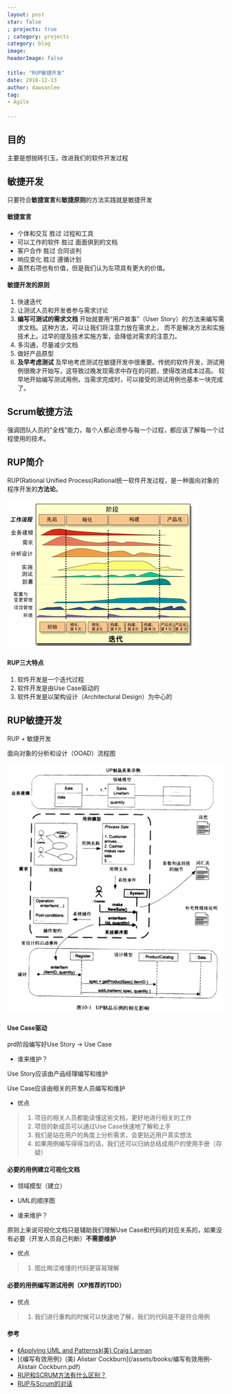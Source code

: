 ```yaml
---
layout: post
star: false
; projects: true
; category: projects
category: blog
image: 
headerImage: false

title: "RUP敏捷开发"
date: 2018-12-13
author: dawsonlee
tag:
- Agile

---
```


  [1]: /assets/posts/2018-12-13-RUP敏捷开发/RUP.jpg
  [2]: /assets/posts/2018-12-13-RUP敏捷开发/RUP流程图.png

## 目的

主要是想抛砖引玉，改进我们的软件开发过程

## 敏捷开发

只要符合**敏捷宣言**和**敏捷原则**的方法实践就是敏捷开发

#### 敏捷宣言

* 个体和交互 胜过 过程和工具
* 可以工作的软件 胜过 面面俱到的文档
* 客户合作 胜过 合同谈判
* 响应变化 胜过 遵循计划
* 虽然右项也有价值，但是我们认为左项具有更大的价值。

#### 敏捷开发的原则

1. 快速迭代
2. 让测试人员和开发者参与需求讨论
3. **编写可测试的需求文档**
    开始就要用“用户故事”（User Story）的方法来编写需求文档。这种方法，可以让我们将注意力放在需求上，
    而不是解决方法和实施技术上。过早的提及技术实施方案，会降低对需求的注意力。
4. 多沟通，尽量减少文档
5. 做好产品原型
6. **及早考虑测试**
    及早地考虑测试在敏捷开发中很重要。传统的软件开发，测试用例很晚才开始写，这导致过晚发现需求中存在的问题，使得改进成本过高。
    较早地开始编写测试用例，当需求完成时，可以接受的测试用例也基本一块完成了。

## Scrum敏捷方法

强调团队人员的"全栈"能力，每个人都必须参与每一个过程，都应该了解每一个过程使用的技术。

## RUP简介

RUP(Rational Unified Process)Rational统一软件开发过程，是一种面向对象的程序开发的**方法论**。

![RUP][1]

#### RUP三大特点

1. 软件开发是一个迭代过程
2. 软件开发是由Use Case驱动的
3. 软件开发是以架构设计（Architectural Design）为中心的


## RUP敏捷开发

RUP + 敏捷开发

面向对象的分析和设计（OOAD）流程图

![RUP流程图][2]

#### Use Case驱动

prd阶段编写好Use Story -> Use Case

* 谁来维护？
    
Use Story应该由产品经理编写和维护

Use Case应该由相关的开发人员编写和维护

* 优点
> 1. 项目的相关人员都能读懂这些文档，更好地进行相关的工作
> 2. 项目的新成员可以通过Use Case快速地了解和上手
> 3. 我们是站在用户的角度上分析需求，会更贴近用户真实想法
> 4. 如果用例编写得得当的话，我们还可以归纳总结成用户的使用手册（存疑）

#### 必要的用例建立可视化文档

* 领域模型（建立）
* UML的顺序图

* 谁来维护？

原则上来说可视化文档只是辅助我们理解Use Case和代码的对应关系的，如果没有必要（开发人员自己判断）**不需要维护**

* 优点
> 1. 图比晦涩难懂的代码更容易理解

#### 必要的用例编写测试用例（XP推荐的TDD）

* 优点
> 1. 我们进行重构的时候可以快速地了解，我们的代码是不是符合用例


#### 参考
* [《Applying UML and Patterns》(美) Craig Larman](/assets/books/UML和模式应用.pdf)
* [《编写有效用例》(美) Alistair Cockburn](/assets/books/编写有效用例-Alistair Cockburn.pdf)
* [RUP和SCRUM方法有什么区别？](http://www.chiron-solutions.com/chiron-professional-journal/2010/12/20/what-is-the-difference-between-rup-and-scrum-methodologies/)
* [RUP与Scrum的对话](https://www.ibm.com/developerworks/cn/rational/rationaledge/content/apr05/krebs/)